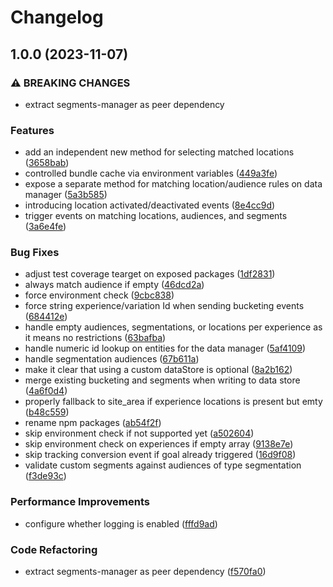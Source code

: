 # Changelog

## 1.0.0 (2023-11-07)


### ⚠ BREAKING CHANGES

* extract segments-manager as peer dependency

### Features

* add an independent new method for selecting matched locations ([3658bab](https://github.com/convertcom/javascript-sdk/commit/3658bab12960337a3c5fddd4b5e368b2d2736b5d))
* controlled bundle cache via environment variables ([449a3fe](https://github.com/convertcom/javascript-sdk/commit/449a3fe6a80f8cbaa2acf6aceb6c6b73eea387d3))
* expose a separate method for matching location/audience rules on data manager ([5a3b585](https://github.com/convertcom/javascript-sdk/commit/5a3b5850c68222f52c7624d14a5fd388982fab4c))
* introducing location activated/deactivated events ([8e4cc9d](https://github.com/convertcom/javascript-sdk/commit/8e4cc9dfaeea545ee7480062d911a59fbfd3ada4))
* trigger events on matching locations, audiences, and segments ([3a6e4fe](https://github.com/convertcom/javascript-sdk/commit/3a6e4fe84a91073ba58d149e5609c8bac15ad085))


### Bug Fixes

* adjust test coverage tearget on exposed packages ([1df2831](https://github.com/convertcom/javascript-sdk/commit/1df2831bdd61cf89c6d1d7f52010b8b878a1e1e5))
* always match audience if empty ([46dcd2a](https://github.com/convertcom/javascript-sdk/commit/46dcd2a38ecf84812c4167e222bdbd722908631c))
* force environment check ([9cbc838](https://github.com/convertcom/javascript-sdk/commit/9cbc8388e7023c223f5be0a3f289647009292096))
* force string experience/variation Id when sending bucketing events ([684412e](https://github.com/convertcom/javascript-sdk/commit/684412e70a32804ddfb02195405350623259054d))
* handle empty audiences, segmentations, or locations per experience as it means no restrictions ([63bafba](https://github.com/convertcom/javascript-sdk/commit/63bafba34f2a3419c0456e046b22bd5771fadfbb))
* handle numeric id lookup on entities for the data manager ([5af4109](https://github.com/convertcom/javascript-sdk/commit/5af4109639b0881aeea566c20cf78fb2cf4375c9))
* handle segmentation audiences ([67b611a](https://github.com/convertcom/javascript-sdk/commit/67b611ae3820e82fb334c37e21e5d1a79ba113a3))
* make it clear that using a custom dataStore is optional ([8a2b162](https://github.com/convertcom/javascript-sdk/commit/8a2b16232d715831c28fc7cde0ba1b592573960a))
* merge existing bucketing and segments when writing to data store ([4a6f0d4](https://github.com/convertcom/javascript-sdk/commit/4a6f0d458e6192028b027df6560726062d6b8562))
* properly fallback to site_area if experience locations is present but emty ([b48c559](https://github.com/convertcom/javascript-sdk/commit/b48c55944a778857813c6fa44e163bbeabf70d2a))
* rename npm packages ([ab54f2f](https://github.com/convertcom/javascript-sdk/commit/ab54f2ff6da4bb11caf28136117d871b48b262ef))
* skip environment check if not supported yet ([a502604](https://github.com/convertcom/javascript-sdk/commit/a5026041d85dcb5174a494bdab0d9b81af3d13ed))
* skip environment check on experiences if empty array ([9138e7e](https://github.com/convertcom/javascript-sdk/commit/9138e7e2bb8f00a79bc210654ab6839914637590))
* skip tracking conversion event if goal already triggered ([16d9f08](https://github.com/convertcom/javascript-sdk/commit/16d9f08eae67923c3ae181e8d0c61ff0ad47acec))
* validate custom segments against audiences of type segmentation ([f3de93c](https://github.com/convertcom/javascript-sdk/commit/f3de93c3602cf712a1a63accca09bc863801f76f))


### Performance Improvements

* configure whether logging is enabled ([fffd9ad](https://github.com/convertcom/javascript-sdk/commit/fffd9ade05178bf5b42d11f1b0c462f94dae59c9))


### Code Refactoring

* extract segments-manager as peer dependency ([f570fa0](https://github.com/convertcom/javascript-sdk/commit/f570fa009b6a5f6de5cd728ab102db96f45ba0c8))
